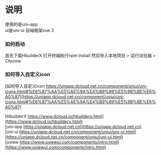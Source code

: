 # 说明
使用的是uni-app  
ui是uni-ui
前端框架vue 3

### 如何启动
首先下载HbuilderX
打开终端执行npm install
然后导入本地项目 > 运行浏览器 > Chrome  

### 如何导入自定义icon
[如何导入自定义icon https://uniapp.dcloud.net.cn/component/uniui/uni-icons.html#%E8%87%AA%E5%AE%9A%E4%B9%89%E5%9B%BE%E6%A0%87](https://uniapp.dcloud.net.cn/component/uniui/uni-icons.html#%E8%87%AA%E5%AE%9A%E4%B9%89%E5%9B%BE%E6%A0%87)

[HbuilderX https://www.dcloud.io/hbuilderx.html](https://www.dcloud.io/hbuilderx.html)  
[uni-app  https://uniapp.dcloud.net.cn](https://uniapp.dcloud.net.cn)  
[uni-ui  https://uniapp.dcloud.net.cn/component/uniui/uni-ui.html](https://uniapp.dcloud.net.cn/component/uniui/uni-ui.html)  
[uview  https://www.uviewui.com/components/intro.html](https://www.uviewui.com/components/intro.html)  
